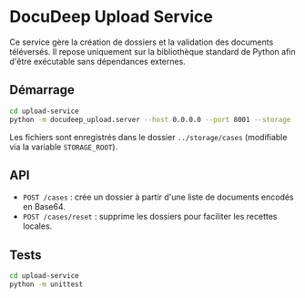 # DocuDeep Upload Service

Ce service gère la création de dossiers et la validation des documents téléversés. Il repose uniquement sur la bibliothèque standard de Python afin d'être exécutable sans dépendances externes.

## Démarrage

```bash
cd upload-service
python -m docudeep_upload.server --host 0.0.0.0 --port 8001 --storage ../storage
```

Les fichiers sont enregistrés dans le dossier `../storage/cases` (modifiable via la variable `STORAGE_ROOT`).

## API

- `POST /cases` : crée un dossier à partir d'une liste de documents encodés en Base64.
- `POST /cases/reset` : supprime les dossiers pour faciliter les recettes locales.

## Tests

```bash
cd upload-service
python -m unittest
```
